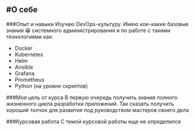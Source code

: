 #О себе
---
###Опыт и навыки
Изучаю DevOps-культуру. Имею кое-какие базовые знания 😁 системного администрирования и по работе с такими технологиями как:
* Docker
* Kubernetes
* Helm
* Ansible
* Grafana
* Prometheus
* Python (на уровне скриптов)

###Моя цель от курса
В первую очередь получить знания полного жизненного цикла разработки приложений. Так сказать получить хороший толчок для развития под руководством мастеров своего дела

###Курсовая работа
С темой курсовой работы еще не определился